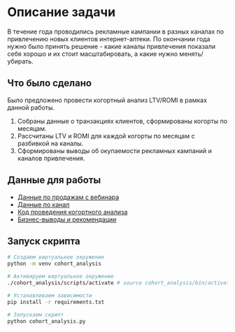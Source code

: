 # Описание задачи

В течение года проводились рекламные кампании в разных каналах по привлечению новых клиентов интернет-аптеки. По окончании года нужно было принять решение - какие каналы привлечения показали себя хорошо и их стоит масштабировать, а какие нужно менять/убирать.

## Что было сделано

Было предложено провести когортный анализ LTV/ROMI в рамках данной работы.

1. Собраны данные о транзакциях клиентов, сформированы когорты по месяцам.
2. Рассчитаны LTV и ROMI для каждой когорты по месяцам с разбивкой на каналы.
3. Сформированы выводы об окупаемости рекламных кампаний и каналов привлечения.

## Данные для работы
- [Данные по продажам с вебинара](https://github.com/EvgenyGladyshev/Cohort_analysis/blob/master/spent.csv)
- [Данные по канал](https://raw.githubusercontent.com/EvgenyGladyshev/Cohort_analysis/refs/heads/master/data.csv)
- [Код проведения когортного анализа](https://github.com/EvgenyGladyshev/Cohort_analysis/blob/master/cohort_analysis.py)
- [Бизнес-выводы и рекомендации](https://github.com/EvgenyGladyshev/Cohort_analysis/blob/master/insights.md)

## Запуск скрипта

```sh
# Создаем виртуальное окружение
python -m venv cohort_analysis

# Активируем виртуальное окружение
./cohort_analysis/scripts/activate # source cohort_analysis/bin/activate для Linux

# Устанавливаем зависимости
pip install -r requirements.txt

# Запускаем скрипт
python cohort_analysis.py
```